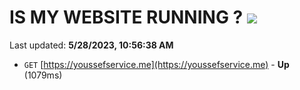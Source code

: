 # IS MY WEBSITE RUNNING ? [![](https://img.shields.io/static/v1?label=Sponsor&message=%E2%9D%A4&logo=GitHub&color=%23fe8e86)](https://github.com/sponsors/<username>)

Last updated: **5/28/2023, 10:56:38 AM**

- `GET` [https://youssefservice.me](https://youssefservice.me) - **Up** (1079ms)
